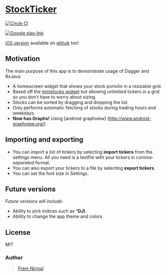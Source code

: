 # [StockTicker](http://todaystocks.instapage.com/)
[![Circle CI](https://circleci.com/gh/premnirmal/StockTicker.svg?style=svg)](https://circleci.com/gh/premnirmal/StockTicker)

[![Google play link](http://developer.android.com/images/brand/en_generic_rgb_wo_60.png)](https://play.google.com/store/apps/details?id=com.github.premnirmal.tickerwidget)

[iOS version](https://itunes.apple.com/us/app/todaystocks/id993467855?ls=1&mt=8) available on [github](https://github.com/premnirmal/TodayStocks) too!

## Motivation
The main purpose of this app is to demonstrate usage of Dagger and RxJava

- A homescreen widget that shows your stock portolio in a resizable grid.
- Based off the [ministocks widget](https://github.com/niteshpatel/ministocks) but allowing unlimited tickers in a grid so you don't have to worry about sizing.
- Stocks can be sorted by dragging and dropping the list.
- Only performs automatic fetching of stocks during trading hours and weekdays.
- **Now has Graphs!** Using [android graphview] (http://www.android-graphview.org/)

## Importing and exporting
- You can import a list of tickers by selecting **import tickers** from the settings menu. All you need is a textfile with your tickers in *comma-separated* format.
- You can also export your tickers to a file by selecting **export tickers**.
- You can set the font size in Settings.

## Future versions
*Future versions will include:*
- Ability to pick indices such as **^DJI**.
- Ability to change the app theme and colors

## License

MIT

### Author
> [Prem Nirmal](http://premnirmal.me/)
